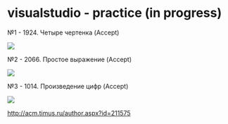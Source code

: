 # visualstudio - practice (in progress)
№1 - 1924. Четыре чертенка (Accept)

![](file:///C:/my-project/visualstudio/Num1/num1.PNG)

№2 - 2066. Простое выражение (Accept)

![](file:///C:/my-project/visualstudio/Num2/num2.PNG)

№3 - 1014. Произведение цифр (Accept)

![](file:///C:/my-project/visualstudio/Num3/num3.PNG)

http://acm.timus.ru/author.aspx?id=211575